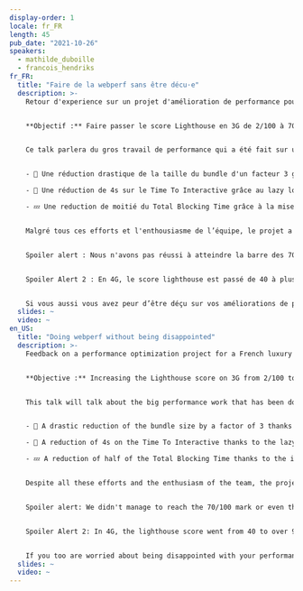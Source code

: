 ```yaml
---
display-order: 1
locale: fr_FR
length: 45
pub_date: "2021-10-26"
speakers:
  - mathilde_duboille
  - francois_hendriks
fr_FR:
  title: "Faire de la webperf sans être décu·e"
  description: >-
    Retour d'experience sur un projet d'amélioration de performance pour un géant de e-commerce du luxe français.


    **Objectif :** Faire passer le score Lighthouse en 3G de 2/100 à 70/100. Ambitieux 🧐 ? Et oui... Mais avec une équipe de choc de 3 développeurs à temps plein sur le projet 🧑🏽‍💻👩🏼‍💻!


    Ce talk parlera du gros travail de performance qui a été fait sur un site SSR en NextJS, notamment avec :


    - 🌳 Une réduction drastique de la taille du bundle d'un facteur 3 grâce à du tree shaking et une chasse aux dépendances dupliquées dans un mono-repo.

    - 🤖 Une réduction de 4s sur le Time To Interactive grâce au lazy loading de nos pages mais aussi de nos composants React, tout ca sans impacter le SEO.

    - 💤 Une reduction de moitié du Total Blocking Time grâce à la mise en place d'une solution de Lazy Hydrating.


    Malgré tous ces efforts et l'enthousiasme de l’équipe, le projet a été marqué par de nombreux moments de déception. 


    Spoiler alert : Nous n'avons pas réussi à atteindre la barre des 70/100 ni même la barre des 20/100 en 3G. 


    Spoiler Alert 2 : En 4G, le score lighthouse est passé de 40 à plus de 95 /100 🎉. Les clients ont remarqué l'énorme amélioration de la performance du site et étaient donc très satisfaits.


    Si vous aussi vous avez peur d’être déçu sur vos améliorations de performance, ce talk vous donnera de précieux conseils pour savourer au maximum tous vos efforts.
  slides: ~
  video: ~
en_US:
  title: "Doing webperf without being disappointed"
  description: >-
    Feedback on a performance optimization project for a French luxury e-commerce giant.


    **Objective :** Increasing the Lighthouse score on 3G from 2/100 to 70/100. Ambitious 🧐 ? Oh yeah… But with a crack team of 3 full time developers on the project 🧑🏽‍💻👩🏼‍💻!


    This talk will talk about the big performance work that has been done on an SSR site in NextJS, including:


    - 🌳 A drastic reduction of the bundle size by a factor of 3 thanks to tree shaking and a hunt for duplicated dependencies in a mono-repo.

    - 🤖 A reduction of 4s on the Time To Interactive thanks to the lazy loading of our pages but also of our React components, all this without impacting the SEO.

    - 💤 A reduction of half of the Total Blocking Time thanks to the implementation of a Lazy Hydrating solution.


    Despite all these efforts and the enthusiasm of the team, the project was marked by many moments of disappointment. 


    Spoiler alert: We didn't manage to reach the 70/100 mark or even the 20/100 mark in 3G. 


    Spoiler Alert 2: In 4G, the lighthouse score went from 40 to over 95 /100 🎉. Customers noticed the huge improvement in site performance and were therefore very satisfied.


    If you too are worried about being disappointed with your performance improvements, this talk will give you valuable tips on how to make the most of your efforts.
  slides: ~
  video: ~
---
```

